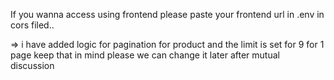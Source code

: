If you wanna access using frontend please paste your frontend url in .env in cors filed..

=> i have added logic for pagination for product and the limit is set for 9 for 1 page keep that in mind please we can change it later after mutual discussion